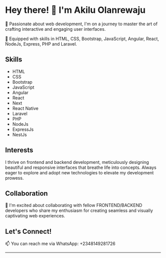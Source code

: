 # Hey there! 👋 I'm Akilu Olanrewaju

👀 Passionate about web development, I'm on a journey to master the art of crafting interactive and engaging user interfaces.

🌱 Equipped with skills in HTML, CSS, Bootstrap, JavaScript, Angular, React, NodeJs, Express, PHP and Laravel.

## Skills

- HTML
- CSS
- Bootstrap
- JavaScript
- Angular
- React
- Next
- React Native
- Laravel
- PHP
- NodeJs
- ExpressJs
- NestJs

## Interests

I thrive on frontend and backend development, meticulously designing beautiful and responsive interfaces that breathe life into concepts. Always eager to explore and adopt new technologies to elevate my development prowess.

## Collaboration

💞️ I'm excited about collaborating with fellow FRONTEND/BACKEND developers who share my enthusiasm for creating seamless and visually captivating web experiences.

## Let's Connect!

📫 You can reach me via WhatsApp: +2348149281726

---

<!---
Iamoluberry/Iamoluberry is a ✨ special ✨ repository because its `README.md` (this file) appears on your GitHub profile.
You can click the Preview link to take a look at your changes.
--->
